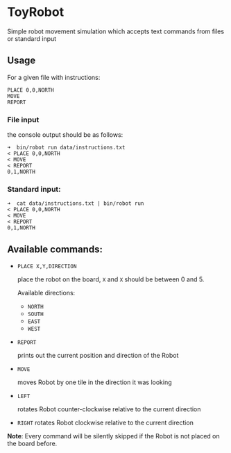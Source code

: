 # ToyRobot

Simple robot movement simulation which accepts text commands from files or standard input

## Usage

For a given file with instructions:


```
PLACE 0,0,NORTH
MOVE
REPORT
```

### File input

the console output should be as follows:

```
➜  bin/robot run data/instructions.txt
< PLACE 0,0,NORTH
< MOVE
< REPORT
0,1,NORTH
```

### Standard input:


```
➜  cat data/instructions.txt | bin/robot run
< PLACE 0,0,NORTH
< MOVE
< REPORT
0,1,NORTH
```

## Available commands:


- `PLACE X,Y,DIRECTION`

  place the robot on the board, `X` and `X` should be between 0 and 5. 

  Available directions:
  - `NORTH`
  - `SOUTH`
  - `EAST`
  - `WEST`

- `REPORT`

  prints out the current position and direction of the Robot

- `MOVE`

  moves Robot by one tile in the direction it was looking

- `LEFT`

  rotates Robot counter-clockwise relative to the current direction

- `RIGHT`
  rotates Robot clockwise relative to the current direction

**Note**: Every command will be silently skipped if the Robot is not placed on the board before.
